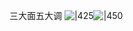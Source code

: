 三大面五大调
![|425](https://qhdtc.oss-cn-chengdu.aliyuncs.com/obsidian/20221219174745.png)![|450](https://qhdtc.oss-cn-chengdu.aliyuncs.com/obsidian/20221219174837.png)
